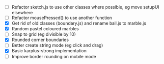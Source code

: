 - [ ] Refactor sketch.js to use other classes where possible, eg move setupUI elsewhere
- [ ] Refactor mousePressed() to use another function
- [x] Get rid of old classes (boundary.js) and rename ball.js to marble.js
- [x] Random pastel coloured marbles
- [ ] Snap to grid (eg divisible by 10)
- [x] Rounded corner boundaries
- [ ] Better create string mode (eg click and drag)
- [x] Basic karplus-strong implementation
- [ ] Improve border rounding on mobile mode